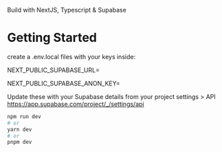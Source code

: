 Build with NextJS, Typescript & Supabase


# Getting Started

create a .env.local files with your keys inside:

NEXT_PUBLIC_SUPABASE_URL=

NEXT_PUBLIC_SUPABASE_ANON_KEY=

Update these with your Supabase details from your project settings > API
https://app.supabase.com/project/_/settings/api


```bash
npm run dev
# or
yarn dev
# or
pnpm dev
```



